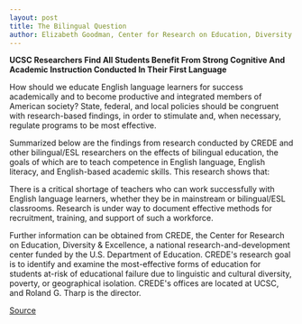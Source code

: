 ```yaml
---
layout: post
title: The Bilingual Question
author: Elizabeth Goodman, Center for Research on Education, Diversity & Excellence (CREDE)
---
```


**UCSC Researchers Find All Students Benefit From Strong Cognitive And Academic Instruction Conducted In Their First Language**

How should we educate English language learners for success academically and to become productive and integrated members of American society? State, federal, and local policies should be congruent with research-based findings, in order to stimulate and, when necessary, regulate programs to be most effective.

Summarized below are the findings from research conducted by CREDE and other bilingual/ESL researchers on the effects of bilingual education, the goals of which are to teach competence in English language, English literacy, and English-based academic skills. This research shows that:

There is a critical shortage of teachers who can work successfully with English language learners, whether they be in mainstream or bilingual/ESL classrooms. Research is under way to document effective methods for recruitment, training, and support of such a workforce.

Further information can be obtained from CREDE, the Center for Research on Education, Diversity & Excellence, a national research-and-development center funded by the U.S. Department of Education. CREDE's research goal is to identify and examine the most-effective forms of education for students at-risk of educational failure due to linguistic and cultural diversity, poverty, or geographical isolation. CREDE's offices are located at UCSC, and Roland G. Tharp is the director.

[Source](http://www1.ucsc.edu/oncampus/currents/97-98/04-20/crede.htm "Permalink to CREDE research on bilingual education: 04-20-98")
